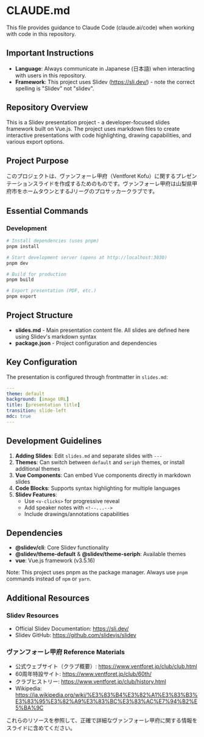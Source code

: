 # CLAUDE.md

This file provides guidance to Claude Code (claude.ai/code) when working with code in this repository.

## Important Instructions

- **Language**: Always communicate in Japanese (日本語) when interacting with users in this repository.
- **Framework**: This project uses Slidev (https://sli.dev/) - note the correct spelling is "Slidev" not "slidev".

## Repository Overview

This is a Slidev presentation project - a developer-focused slides framework built on Vue.js. The project uses markdown files to create interactive presentations with code highlighting, drawing capabilities, and various export options.

## Project Purpose

このプロジェクトは、ヴァンフォーレ甲府（Ventforet Kofu）に関するプレゼンテーションスライドを作成するためのものです。ヴァンフォーレ甲府は山梨県甲府市をホームタウンとするJリーグのプロサッカークラブです。

## Essential Commands

### Development

```bash
# Install dependencies (uses pnpm)
pnpm install

# Start development server (opens at http://localhost:3030)
pnpm dev

# Build for production
pnpm build

# Export presentation (PDF, etc.)
pnpm export
```

## Project Structure

- **slides.md** - Main presentation content file. All slides are defined here using Slidev's markdown syntax
- **package.json** - Project configuration and dependencies

## Key Configuration

The presentation is configured through frontmatter in `slides.md`:

```yaml
---
theme: default
background: [image URL]
title: [presentation title]
transition: slide-left
mdc: true
---
```

## Development Guidelines

1. **Adding Slides**: Edit `slides.md` and separate slides with `---`
2. **Themes**: Can switch between `default` and `seriph` themes, or install additional themes
3. **Vue Components**: Can embed Vue components directly in markdown slides
4. **Code Blocks**: Supports syntax highlighting for multiple languages
5. **Slidev Features**:
   - Use `<v-clicks>` for progressive reveal
   - Add speaker notes with `<!--...-->`
   - Include drawings/annotations capabilities

## Dependencies

- **@slidev/cli**: Core Slidev functionality
- **@slidev/theme-default** & **@slidev/theme-seriph**: Available themes
- **vue**: Vue.js framework (v3.5.16)

Note: This project uses pnpm as the package manager. Always use `pnpm` commands instead of `npm` or `yarn`.

## Additional Resources

### Slidev Resources
- Official Slidev Documentation: https://sli.dev/
- Slidev GitHub: https://github.com/slidevjs/slidev

### ヴァンフォーレ甲府 Reference Materials
- 公式ウェブサイト（クラブ概要）: https://www.ventforet.jp/club/club.html
- 60周年特設サイト: https://www.ventforet.jp/club/60th/
- クラブヒストリー: https://www.ventforet.jp/club/history.html
- Wikipedia: https://ja.wikipedia.org/wiki/%E3%83%B4%E3%82%A1%E3%83%B3%E3%83%95%E3%82%A9%E3%83%BC%E3%83%AC%E7%94%B2%E5%BA%9C

これらのリソースを参照して、正確で詳細なヴァンフォーレ甲府に関する情報をスライドに含めてください。
